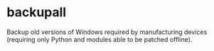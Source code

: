# backupall
Backup old versions of Windows required by manufacturing devices (requiring only Python and modules able to be patched offline).
